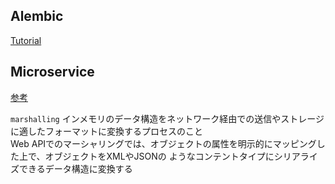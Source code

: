 
## Alembic 

[Tutorial](https://alembic.sqlalchemy.org/en/latest/tutorial.html)

## Microservice
[参考](https://github.com/abunuwas/microservice-apis)

`marshalling`
インメモリのデータ構造をネットワーク経由での送信やストレージに適したフォーマットに変換するプロセスのこと  
Web APIでのマーシャリングでは、オブジェクトの属性を明示的にマッピングした上で、オブジェクトをXMLやJSONの
ようなコンテントタイプにシリアライズできるデータ構造に変換する